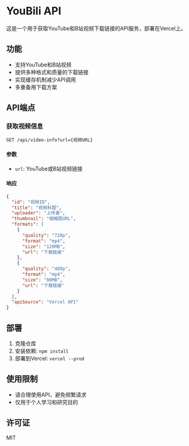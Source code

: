 # YouBili API

这是一个用于获取YouTube和B站视频下载链接的API服务，部署在Vercel上。

## 功能

- 支持YouTube和B站视频
- 提供多种格式和质量的下载链接
- 实现缓存机制减少API调用
- 多重备用下载方案

## API端点

### 获取视频信息

```
GET /api/video-info?url={视频URL}
```

#### 参数

- `url`: YouTube或B站视频链接

#### 响应

```json
{
  "id": "视频ID",
  "title": "视频标题",
  "uploader": "上传者",
  "thumbnail": "缩略图URL",
  "formats": [
    {
      "quality": "720p",
      "format": "mp4",
      "size": "120MB",
      "url": "下载链接"
    },
    {
      "quality": "480p",
      "format": "mp4",
      "size": "80MB",
      "url": "下载链接"
    }
  ],
  "apiSource": "Vercel API"
}
```

## 部署

1. 克隆仓库
2. 安装依赖: `npm install`
3. 部署到Vercel: `vercel --prod`

## 使用限制

- 请合理使用API，避免频繁请求
- 仅用于个人学习和研究目的

## 许可证

MIT 